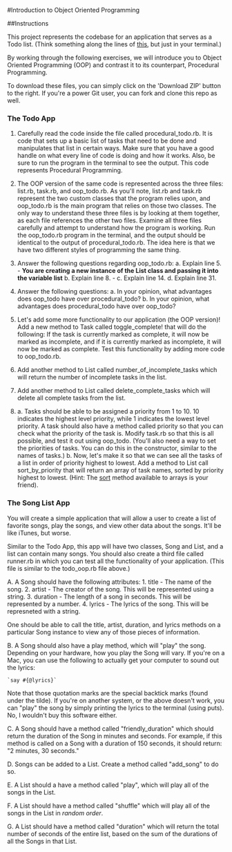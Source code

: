 #Introduction to Object Oriented Programming

##Instructions

This project represents the codebase for an application that serves as a Todo list. (Think something along the lines of [this](http://todomvc.com/examples/vanillajs), but just in your terminal.)

By working through the following exercises, we will introduce you to Object Oriented Programming (OOP) and contrast it to its counterpart, Procedural Programming.

To download these files, you can simply click on the 'Download ZIP' button to the right. If you're a power Git user, you can fork and clone this repo as well.

### The Todo App

1. Carefully read the code inside the file called procedural_todo.rb. It is code that sets up a basic list of tasks that need to be done and manipulates that list in certain ways. Make sure that you have a good handle on what every line of code is doing and how it works. Also, be sure to run the program in the terminal to see the output. This code represents Procedural Programming.

2. The OOP version of the same code is represented across the three files: list.rb, task.rb, and oop_todo.rb. As you'll note, list.rb and task.rb represent the two custom classes that the program relies upon, and oop_todo.rb is the main program that relies on those two classes. The only way to understand these three files is by looking at them together, as each file references the other two files. Examine all three files carefully and attempt to understand how the program is working. Run the oop_todo.rb program in the terminal, and the output should be identical to the output of procedural_todo.rb. The idea here is that we have two different styles of programming the same thing.

3. Answer the following questions regarding oop_todo.rb:
	a. Explain line 5. - **You are creating a new instance of the List class and passing it into the variable list**
    b. Explain line 8. - 
    c. Explain line 14.
    d. Explain line 31. 

4. Answer the following questions:
    a. In your opinion, what advantages does oop_todo have over procedural_todo?
    b. In your opinion, what advantages does procedural_todo have over oop_todo?

5. Let's add some more functionality to our application (the OOP version)! Add a new method to Task called toggle_complete! that will do the following: If the task is currently marked as complete, it will now be marked as incomplete, and if it is currently marked as incomplete, it will now be marked as complete. Test this functionality by adding more code to oop_todo.rb.

6. Add another method to List called number_of_incomplete_tasks which will return the number of incomplete tasks in the list.

7. Add another method to List called delete_complete_tasks which will delete all complete tasks from the list.

8. 
    a. Tasks should be able to be assigned a priority from 1 to 10. 10 indicates the highest level priority, while 1 indicates the lowest level priority. A task should also have a method called priority so that you can check what the priority of the task is. Modify task.rb so that this is all possible, and test it out using oop_todo. (You'll also need a way to set the priorities of tasks. You can do this in the constructor, similar to the names of tasks.)
    b. Now, let's make it so that we can see all the tasks of a list in order of priority highest to lowest. Add a method to List call sort_by_priority that will return an array of task names, sorted by priority highest to lowest. (Hint: The [sort](http://ruby-doc.org/core-2.2.3/Enumerable.html#method-i-sort) method available to arrays is your friend).

### The Song List App

You will create a simple application that will allow a user to create a list of favorite songs, play the songs, and view other data about the songs. It'll be like iTunes, but worse.

Similar to the Todo App, this app will have two classes, Song and List, and a list can contain many songs. You should also create a third file called runner.rb in which you can test all the functionality of your application. (This file is similar to the todo_oop.rb file above.)

A. A Song should have the following attributes:
	1. title - The name of the song.
	2. artist - The creator of the song. This will be represented using a string.
	3. duration - The length of a song in seconds. This will be represented by a number.
	4. lyrics - The lyrics of the song. This will be represneted with a string.

One should be able to call the title, artist, duration, and lyrics methods on a particular Song instance to view any of those pieces of information.

B. A Song should also have a play method, which will "play" the song. Depending on your hardware, how you play the Song will vary. If you're on a Mac, you can use the following to actually get your computer to sound out the lyrics:   

    `say #{@lyrics}`

Note that those quotation marks are the special backtick marks (found under the tilde). If you're on another system, or the above doesn't work, you can "play" the song by simply printing the lyrics to the terminal (using puts). No, I wouldn't buy this software either.

C. A Song should have a method called "friendly_duration" which should return the duration of the Song in minutes and seconds. For example, if this method is called on a Song with a duration of 150 seconds, it should return: "2 minutes, 30 seconds."

D. Songs can be added to a List. Create a method called "add_song" to do so.

E. A List should a have a method called "play", which will play all of the songs in the List.

F. A List should have a method called "shuffle" which will play all of the songs in the List in *random order*.

G. A List should have a method called "duration" which will return the total number of seconds of the entire list, based on the sum of the durations of all the Songs in that List.


